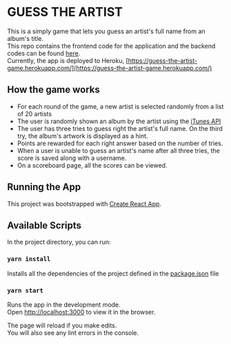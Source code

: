 # GUESS THE ARTIST

This is a simply game that lets you guess an artist's full name from an album's title.\
This repo contains the frontend code for the application and the backend codes can be found [here](https://github.com/amenline/guess-the-artist).\
Currently, the app is deployed to Heroku, [https://guess-the-artist-game.herokuapp.com/](https://guess-the-artist-game.herokuapp.com/)

## How the game works

- For each round of the game, a new artist is selected randomly from a list of 20 artists
- The user is randomly shown an album by the artist using the [iTunes API](https://developer.apple.com/library/archive/documentation/AudioVideo/Conceptual/iTuneSearchAPI/Searching.html#//apple_ref/doc/uid/TP40017632-CH5-SW1)
- The user has three tries to guess right the artist's full name. On the third try, the album's artwork is displayed as a hint.
- Points are rewarded for each right answer based on the number of tries.
- When a user is unable to guess an artist's name after all three tries, the score is saved along with a username.
- On a scoreboard page, all the scores can be viewed.

## Running the App

This project was bootstrapped with [Create React App](https://github.com/facebook/create-react-app).

## Available Scripts

In the project directory, you can run:

### `yarn install`
Installs all the dependencies of the project defined in the [package.json](package.json) file

### `yarn start`

Runs the app in the development mode.\
Open [http://localhost:3000](http://localhost:3000) to view it in the browser.

The page will reload if you make edits.\
You will also see any lint errors in the console.
